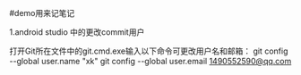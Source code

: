 #demo用来记笔记



1.android studio 中的更改commit用户

打开Git所在文件中的git.cmd.exe输入以下命令可更改用户名和邮箱：
git config --global user.name "xk"
git config --global user.email 1490552590@qq.com